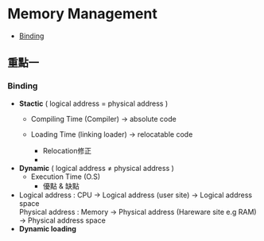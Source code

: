 # Memory Management
* [Binding](#重點一)
 
## 重點一
### Binding
* **Stactic** ( logical address = physical address )
   * Compiling Time (Compiler) → absolute code
        
   * Loading Time (linking loader) → relocatable code
     * Relocation修正
     * 
* **Dynamic** ( logical address ≠ physical address ) 
  * Execution Time (O.S)
     * 優點 & 缺點
* Logical address : CPU → Logical address (user site) → Logical address space      
  Physical address : Memory → Physical address (Hareware site e.g RAM) → Physical address space
* **Dynamic loading** 
    
    
